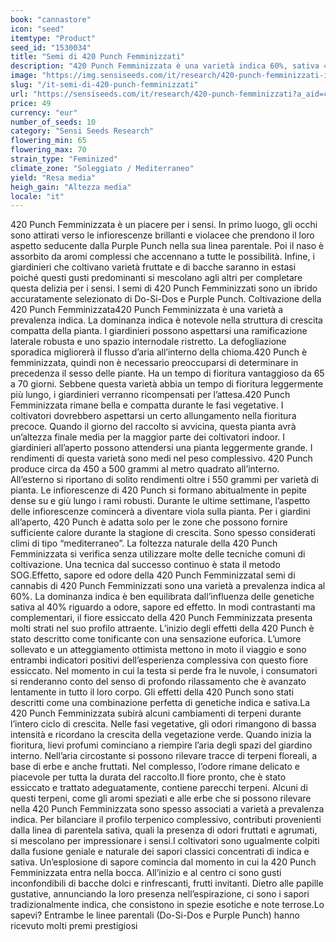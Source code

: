 ```yaml
---
book: "cannastore"
icon: "seed"
itemtype: "Product"
seed_id: "1530034"
title: "Semi di 420 Punch Femminizzati"
description: "420 Punch Femminizzata è una varietà indica 60%, sativa 40%. Il tempo di fioritura di 65-70 gg. produce fiori densi viola. Gusto di bacche, frutta e altro."
image: "https://img.sensiseeds.com/it/research/420-punch-femminizzati-image.png"
slug: "/it-semi-di-420-punch-femminizzati"
url: "https://sensiseeds.com/it/research/420-punch-femminizzati?a_aid=cannastore"
price: 49
currency: "eur"
number_of_seeds: 10
category: "Sensi Seeds Research"
flowering_min: 65
flowering_max: 70
strain_type: "Feminized"
climate_zone: "Soleggiato / Mediterraneo"
yield: "Resa media"
heigh_gain: "Altezza media"
locale: "it"
---
```

420 Punch Femminizzata è un piacere per i sensi. In primo luogo, gli occhi sono attirati verso le infiorescenze brillanti e violacee che prendono il loro aspetto seducente dalla Purple Punch nella sua linea parentale. Poi il naso è assorbito da aromi complessi che accennano a tutte le possibilità. Infine, i giardinieri che coltivano varietà fruttate e di bacche saranno in estasi poiché questi gusti predominanti si mescolano agli altri per completare questa delizia per i sensi. I semi di 420 Punch Femminizzati sono un ibrido accuratamente selezionato di Do-Si-Dos e Purple Punch. Coltivazione della 420 Punch Femminizzata420 Punch Femminizzata è una varietà a prevalenza indica. La dominanza indica è notevole nella struttura di crescita compatta della pianta. I giardinieri possono aspettarsi una ramificazione laterale robusta e uno spazio internodale ristretto. La defogliazione sporadica migliorerà il flusso d’aria all’interno della chioma.420 Punch è femminizzata, quindi non è necessario preoccuparsi di determinare in precedenza il sesso delle piante. Ha un tempo di fioritura vantaggioso da 65 a 70 giorni. Sebbene questa varietà abbia un tempo di fioritura leggermente più lungo, i giardinieri verranno ricompensati per l’attesa.420 Punch Femminizzata rimane bella e compatta durante le fasi vegetative. I coltivatori dovrebbero aspettarsi un certo allungamento nella fioritura precoce. Quando il giorno del raccolto si avvicina, questa pianta avrà un’altezza finale media per la maggior parte dei coltivatori indoor. I giardinieri all’aperto possono attendersi una pianta leggermente grande. I rendimenti di questa varietà sono medi nel peso complessivo. 420 Punch produce circa da 450 a 500 grammi al metro quadrato all’interno. All’esterno si riportano di solito rendimenti oltre i 550 grammi per varietà di pianta. Le infiorescenze di 420 Punch si formano abitualmente in pepite dense su e giù lungo i rami robusti. Durante le ultime settimane, l’aspetto delle infiorescenze comincerà a diventare viola sulla pianta. Per i giardini all’aperto, 420 Punch è adatta solo per le zone che possono fornire sufficiente calore durante la stagione di crescita. Sono spesso considerati climi di tipo “mediterraneo”. La foltezza naturale della 420 Punch Femminizzata si verifica senza utilizzare molte delle tecniche comuni di coltivazione. Una tecnica dal successo continuo è stata il metodo SOG.Effetto, sapore ed odore della 420 Punch FemminizzataI semi di cannabis di 420 Punch Femminizzati sono una varietà a prevalenza indica al 60%. La dominanza indica è ben equilibrata dall’influenza delle genetiche sativa al 40% riguardo a odore, sapore ed effetto. In modi contrastanti ma complementari, il fiore essiccato della 420 Punch Femminizzata presenta molti strati nel suo profilo attraente. L’inizio degli effetti della 420 Punch è stato descritto come tonificante con una sensazione euforica. L’umore sollevato e un atteggiamento ottimista mettono in moto il viaggio e sono entrambi indicatori positivi dell’esperienza complessiva con questo fiore essiccato. Nel momento in cui la testa si perde fra le nuvole, i consumatori si renderanno conto del senso di profondo rilassamento che è avanzato lentamente in tutto il loro corpo. Gli effetti della 420 Punch sono stati descritti come una combinazione perfetta di genetiche indica e sativa.La 420 Punch Femminizzata subirà alcuni cambiamenti di terpeni durante l’intero ciclo di crescita. Nelle fasi vegetative, gli odori rimangono di bassa intensità e ricordano la crescita della vegetazione verde. Quando inizia la fioritura, lievi profumi cominciano a riempire l’aria degli spazi del giardino interno. Nell’aria circostante si possono rilevare tracce di terpeni floreali, a base di erbe e anche fruttati. Nel complesso, l’odore rimane delicato e piacevole per tutta la durata del raccolto.Il fiore pronto, che è stato essiccato e trattato adeguatamente, contiene parecchi terpeni. Alcuni di questi terpeni, come gli aromi speziati e alle erbe che si possono rilevare nella 420 Punch Femminizzata sono spesso associati a varietà a prevalenza indica. Per bilanciare il profilo terpenico complessivo, contributi provenienti dalla linea di parentela sativa, quali la presenza di odori fruttati e agrumati, si mescolano per impressionare i sensi.I coltivatori sono ugualmente colpiti dalla fusione geniale e naturale dei sapori classici concentrati di indica e sativa. Un’esplosione di sapore comincia dal momento in cui la 420 Punch Femminizzata entra nella bocca. All’inizio e al centro ci sono gusti inconfondibili di bacche dolci e rinfrescanti, frutti invitanti. Dietro alle papille gustative, annunciando la loro presenza nell’espirazione, ci sono i sapori tradizionalmente indica, che consistono in spezie esotiche e note terrose.Lo sapevi? Entrambe le linee parentali (Do-Si-Dos e Purple Punch) hanno ricevuto molti premi prestigiosi
